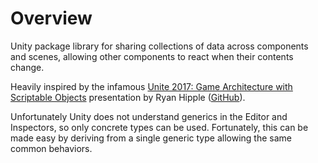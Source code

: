 # Overview

Unity package library for sharing collections of data across components and scenes, allowing other components to react when their contents change.

Heavily inspired by the infamous [Unite 2017: Game Architecture with Scriptable Objects](https://www.youtube.com/watch?v=raQ3iHhE_Kk) presentation by Ryan Hipple ([GitHub](https://github.com/roboryantron/Unite2017)).

Unfortunately Unity does not understand generics in the Editor and Inspectors, so only concrete types can be used.
Fortunately, this can be made easy by deriving from a single generic type allowing the same common behaviors.
